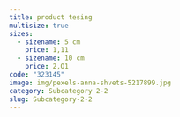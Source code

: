 ```yaml
---
title: product tesing
multisize: true
sizes:
  - sizename: 5 cm
    price: 1,11
  - sizename: 10 cm
    price: 2,O1
code: "323145"
image: img/pexels-anna-shvets-5217899.jpg
category: Subcategory 2-2
slug: Subcategory-2-2
---
```

